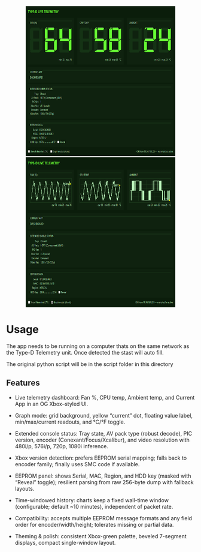<div align=center>
<img src="https://github.com/Darkone83/Type-D/blob/main/EXP%20Src/PC%20App/images/demo.png" height=400 width=400><img src="https://github.com/Darkone83/Type-D/blob/main/EXP%20Src/PC%20App/images/demo2.png" height=400 width=400>
</div>

# Usage

The app needs to be running on a computer thats on the same network as the Type-D Telemetry unit. Once detected the stast will auto fill.

The original python script will be in the script folder in this directory

## Features

* Live telemetry dashboard: Fan %, CPU temp, Ambient temp, and Current App in an OG Xbox–styled UI.

* Graph mode: grid background, yellow “current” dot, floating value label, min/max/current readouts, and °C/°F toggle.

* Extended console status: Tray state, AV pack type (robust decode), PIC version, encoder (Conexant/Focus/Xcalibur), and video resolution with 480i/p, 576i/p, 720p, 1080i inference.

* Xbox version detection: prefers EEPROM serial mapping; falls back to encoder family; finally uses SMC code if available.

* EEPROM panel: shows Serial, MAC, Region, and HDD key (masked with “Reveal” toggle); resilient parsing from raw 256-byte dump with fallback layouts.

* Time-windowed history: charts keep a fixed wall-time window (configurable; default ~10 minutes), independent of packet rate.

* Compatibility: accepts multiple EEPROM message formats and any field order for encoder/width/height; tolerates missing or partial data.

* Theming & polish: consistent Xbox-green palette, beveled 7-segment displays, compact single-window layout.
